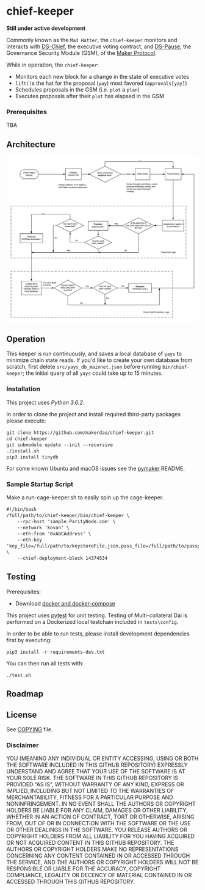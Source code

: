 # chief-keeper

**Still under active development**

Commonly known as the `Mad Hatter`, the `chief-keeper` monitors and interacts with [DS-Chief](https://github.com/dapphub/ds-chief), the executive voting contract, and [DS-Pause](https://github.com/dapphub/ds-pause), the Governance Security Module (GSM), of the [Maker Protocol](https://github.com/makerdao/dss).

While in operation, the `chief-keeper`:
* Monitors each new block for a change in the state of executive votes
* `lift()`s the hat for the proposal (`yay`) most favored (`approvals[yay]`)
* Schedules proposals in the GSM (i.e. `plot` a `plan`)
* Executes proposals after their `plot` has elapsed in the GSM

### Prerequisites
TBA

## Architecture
![alt text](operation.jpeg)

## Operation

This keeper is run continuously, and saves a local database of `yays` to minimize chain state reads.
If you'd like to create your own database from scratch, first delete `src/yays_db_mainnet.json` before running `bin/chief-keeper`; the initial query of all `yays` could take up to 15 minutes.

### Installation

This project uses *Python 3.6.2*.

In order to clone the project and install required third-party packages please execute:
```
git clone https://github.com/makerdao/chief-keeper.git
cd chief-keeper
git submodule update --init --recursive
./install.sh
pip3 install tinydb
```

For some known Ubuntu and macOS issues see the [pymaker](https://github.com/makerdao/pymaker) README.


### Sample Startup Script

Make a run-cage-keeper.sh to easily spin up the cage-keeper.

```
#!/bin/bash
/full/path/to/chief-keeper/bin/chief-keeper \
	--rpc-host 'sample.ParityNode.com' \
	--network 'kovan' \
	--eth-from '0xABCAddress' \
	--eth-key 'key_file=/full/path/to/keystoreFile.json,pass_file=/full/path/to/passphrase/file.txt' \
	--chief-deployment-block 14374534
```


## Testing

Prerequisites:
* Download [docker and docker-compose](https://www.docker.com/get-started)

This project uses [pytest](https://docs.pytest.org/en/latest/) for unit testing.  Testing of Multi-collateral Dai is
performed on a Dockerized local testchain included in `tests\config`.

In order to be able to run tests, please install development dependencies first by executing:
```
pip3 install -r requirements-dev.txt
```

You can then run all tests with:
```
./test.sh
```

## Roadmap



## License

See [COPYING](https://github.com/makerdao/chief-keeper/blob/master/COPYING) file.

### Disclaimer

YOU (MEANING ANY INDIVIDUAL OR ENTITY ACCESSING, USING OR BOTH THE SOFTWARE INCLUDED IN THIS GITHUB REPOSITORY) EXPRESSLY UNDERSTAND AND AGREE THAT YOUR USE OF THE SOFTWARE IS AT YOUR SOLE RISK.
THE SOFTWARE IN THIS GITHUB REPOSITORY IS PROVIDED “AS IS”, WITHOUT WARRANTY OF ANY KIND, EXPRESS OR IMPLIED, INCLUDING BUT NOT LIMITED TO THE WARRANTIES OF MERCHANTABILITY, FITNESS FOR A PARTICULAR PURPOSE AND NONINFRINGEMENT. IN NO EVENT SHALL THE AUTHORS OR COPYRIGHT HOLDERS BE LIABLE FOR ANY CLAIM, DAMAGES OR OTHER LIABILITY, WHETHER IN AN ACTION OF CONTRACT, TORT OR OTHERWISE, ARISING FROM, OUT OF OR IN CONNECTION WITH THE SOFTWARE OR THE USE OR OTHER DEALINGS IN THE SOFTWARE.
YOU RELEASE AUTHORS OR COPYRIGHT HOLDERS FROM ALL LIABILITY FOR YOU HAVING ACQUIRED OR NOT ACQUIRED CONTENT IN THIS GITHUB REPOSITORY. THE AUTHORS OR COPYRIGHT HOLDERS MAKE NO REPRESENTATIONS CONCERNING ANY CONTENT CONTAINED IN OR ACCESSED THROUGH THE SERVICE, AND THE AUTHORS OR COPYRIGHT HOLDERS WILL NOT BE RESPONSIBLE OR LIABLE FOR THE ACCURACY, COPYRIGHT COMPLIANCE, LEGALITY OR DECENCY OF MATERIAL CONTAINED IN OR ACCESSED THROUGH THIS GITHUB REPOSITORY.
